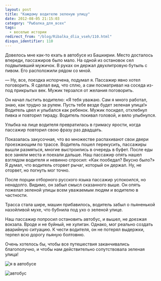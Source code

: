 ```yaml
---
layout: post
title: "Каждому водителю зеленую улицу"
date: 2012-08-05 21:15:03
category: "Рыбалка_для_всех"
tags:
  - веселые истории
redirect_from: "/blog/Ribalka_dlia_vseh/110.html"
disqus_identifier: 110
---
```

Довелось мне как-то ехать в автобусе из Башкирии. Место досталось
впереди, пассажиров было мало. На одной из остановок сел подвыпивший
мужичок. В руках он держал двухлитровую бутыль с пивом. Его расположили
рядом со мной.

 — Ну, все, поездка испорчена, подумал я. Пассажир явно хотел
поговорить. Я сделал вид, что сплю, а сам посматривал на соседа из-под
прикрытых век. Мужик терзался от желания поговорить.

Он начал льстить водителю: «Я тебя уважаю. Сам я много работал, знаю,
как трудно за рулем. Пусть тебе везде будет зеленая улица!» Водитель
цвел и улыбался как ребенок. Мужик посидел, отхлебнул пивка и повторил
тираду. Водитель покивал головой, и вяло улыбнулся.

Улыбка на лице водителя превратилась в гримасу ярости, когда пассажир
повторил свою фразу раз двадцать.

Показалась закусочная, что во множестве распахивают свои двери
проезжающим по трассе. Водитель пошел перекусить, пассажиры вышли
размяться, многие выстроились в очередь в буфет. После еды все заняли
места и поехали дальше. Наш пассажир опять нашел взглядом водителя и
невинно спросил: «Как пообедал? Вкусно было?» Я думал, что водитель
оторвет рычаг, который он держал. Ну, не оторвет, но погнуть мог точно. 

После порции отборного русского языка пассажир успокоился, но ненадолго.
Видимо, он забыл смысл сказанного выше. Он опять пожелал зеленой улицы
всем уважаемым людям и водителю в частности.

Трасса стала шире, машин прибавилось, водитель забыл о пьяненькой
назойливой мухе, что бубнила под ухо о зеленой улице.

Наш пассажир попросил остановить автобус, и вышел, не доезжая вокзала.
Вроде и не буйный, не хулиган. Однако, мог реально создать аварийную
ситуацию. К чести водителя, он не потерял выдержки, терпел всю дорогу
пьяную болтовню.

Очень хотелось бы, чтобы все путешествия заканчивались благополучно, и
чтобы нам действительно сопутствовала зеленая улица!

![я в
автобусе](http://fishingguru.ru/uploads/images/00/00/01/2012/08/05/7d0009.jpg)

![автобус](http://fishingguru.ru/uploads/images/00/00/01/2012/08/05/210a32.jpg)
